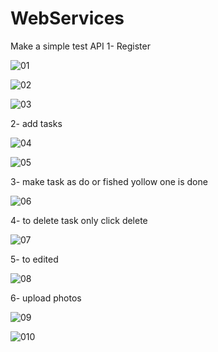 # WebServices
Make a simple test API 
1- Register 


![01](https://user-images.githubusercontent.com/11647366/36860024-e9bc880a-1d88-11e8-9d7a-337dd8b31258.PNG)

![02](https://user-images.githubusercontent.com/11647366/36860042-f6d347e0-1d88-11e8-9502-7e1566e74767.PNG)

![03](https://user-images.githubusercontent.com/11647366/36860052-ffec9b92-1d88-11e8-80f0-d02792f071a9.PNG)


2- add tasks 

![04](https://user-images.githubusercontent.com/11647366/36860161-2fc6b4c4-1d89-11e8-928b-a53f7d04c4ae.PNG)

![05](https://user-images.githubusercontent.com/11647366/36860183-3bea9b62-1d89-11e8-9ff0-02f7e7de7afe.PNG)


3- make task as do or fished yollow one is done 

![06](https://user-images.githubusercontent.com/11647366/36860237-618c465e-1d89-11e8-912b-54d4c576ba0e.PNG)

4- to delete task only click delete 

![07](https://user-images.githubusercontent.com/11647366/36860316-914706cc-1d89-11e8-8edc-d838c03ff990.PNG)

5- to edited 

![08](https://user-images.githubusercontent.com/11647366/36860447-ecd153e4-1d89-11e8-80c0-e743b8e5f939.PNG)

6- upload photos

![09](https://user-images.githubusercontent.com/11647366/36860529-2a1853c4-1d8a-11e8-8993-63703b9b18b3.PNG)

![010](https://user-images.githubusercontent.com/11647366/36860643-92f0dd12-1d8a-11e8-940d-ef1eb7717169.PNG)



